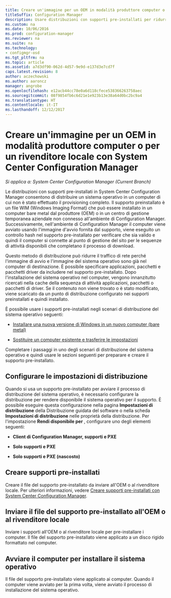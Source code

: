 ```yaml
---
title: Creare un'immagine per un OEM in modalità produttore computer o per un rivenditore locale
titleSuffix: Configuration Manager
description: Usare distribuzioni con supporti pre-installati per ridurre il traffico di rete durante la distribuzione di un sistema operativo in un computer di cui non è stato effettuato il provisioning completo.
ms.custom: na
ms.date: 10/06/2016
ms.prod: configuration-manager
ms.reviewer: na
ms.suite: na
ms.technology:
- configmgr-osd
ms.tgt_pltfrm: na
ms.topic: article
ms.assetid: a7d3df90-062d-4d57-9e9d-e137d3e7cd7f
caps.latest.revision: 8
author: aczechowski
ms.author: aaroncz
manager: angrobe
ms.openlocfilehash: e12acb44cc78e0a6d118cfece538366263758aec
ms.sourcegitcommit: 08f9854fb6c6d21e1e923b13e38a64d0bc2bc9a4
ms.translationtype: HT
ms.contentlocale: it-IT
ms.lasthandoff: 12/12/2017
---
```

# <a name="create-an-image-for-an-oem-in-factory-or-a-local-depot-with-system-center-configuration-manager"></a>Creare un'immagine per un OEM in modalità produttore computer o per un rivenditore locale con System Center Configuration Manager

*Si applica a: System Center Configuration Manager (Current Branch)*

Le distribuzioni con supporti pre-installati in System Center Configuration Manager consentono di distribuire un sistema operativo in un computer di cui non è stato effettuato il provisioning completo. Il supporto preinstallato è un file WIM (Windows Imaging Format) che può essere installato in un computer bare metal dal produttore (OEM) o in un centro di gestione temporanea aziendale non connesso all'ambiente di Configuration Manager. Successivamente, nell'ambiente di Configuration Manager il computer viene avviato usando l'immagine d'avvio fornita dal supporto, viene eseguito un controllo hash nel supporto pre-installato per verificare che sia valido e quindi il computer si connette al punto di gestione del sito per le sequenze di attività disponibili che completano il processo di download.


Questo metodo di distribuzione può ridurre il traffico di rete perché l'immagine di avvio e l'immagine del sistema operativo sono già nel computer di destinazione. È possibile specificare applicazioni, pacchetti e pacchetti driver da includere nel supporto pre-installato. Dopo l'installazione del sistema operativo nel computer, vengono innanzitutto ricercati nella cache della sequenza di attività applicazioni, pacchetti o pacchetti di driver. Se il contenuto non viene trovato o è stato modificato, viene scaricato da un punto di distribuzione configurato nei supporti preinstallati e quindi installato.  

 È possibile usare i supporti pre-installati negli scenari di distribuzione del sistema operativo seguenti:  

-   [Installare una nuova versione di Windows in un nuovo computer (bare metal)](install-new-windows-version-new-computer-bare-metal.md)  

-   [Sostituire un computer esistente e trasferire le impostazioni](replace-an-existing-computer-and-transfer-settings.md)  

 Completare i passaggi in uno degli scenari di distribuzione del sistema operativo e quindi usare le sezioni seguenti per preparare e creare il supporto pre-installato.  

## <a name="configure-deployment-settings"></a>Configurare le impostazioni di distribuzione  
 Quando si usa un supporto pre-installato per avviare il processo di distribuzione del sistema operativo, è necessario configurare la distribuzione per rendere disponibile il sistema operativo per il supporto. È possibile eseguire questa configurazione nella pagina **Impostazioni di distribuzione** della Distribuzione guidata del software o nella scheda **Impostazioni di distribuzione** nelle proprietà della distribuzione.  Per l'impostazione **Rendi disponibile per** , configurare uno degli elementi seguenti:  

-   **Client di Configuration Manager, supporti e PXE**  

-   **Solo supporti e PXE**  

-   **Solo supporti e PXE (nascosto)**  

## <a name="create-the-prestaged-media"></a>Creare supporti pre-installati  
 Creare il file del supporto pre-installato da inviare all'OEM o al rivenditore locale. Per ulteriori informazioni, vedere [Creare supporti pre-installati con System Center Configuration Manager](create-prestaged-media.md).  

## <a name="send-the-prestaged-media-file-to-the-oem-or-local-depot"></a>Inviare il file del supporto pre-installato all'OEM o al rivenditore locale  
 Inviare i supporti all'OEM o al rivenditore locale per pre-installare i computer. Il file del supporto pre-installato viene applicato a un disco rigido formattato nel computer.  

## <a name="start-the-computer-to-install-the-operating-system"></a>Avviare il computer per installare il sistema operativo  
 Il file del supporto pre-installato viene applicato ai computer. Quando il computer viene avviato per la prima volta, viene avviato il processo di installazione del sistema operativo.  
